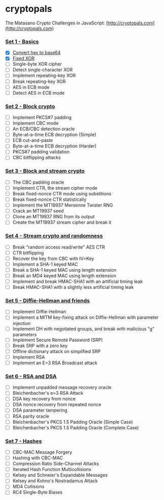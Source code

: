 # cryptopals
The Matasano Crypto Challenges in JavaScript: [http://cryptopals.com](http://cryptopals.com)

### [Set 1 - Basics](http://cryptopals.com/sets/1/)
- [x] [Convert hex to base64](https://github.com/sunny-g/cryptopals/blob/master/set1/01.hexToBase64.js)
- [x] [Fixed XOR](https://github.com/sunny-g/cryptopals/blob/master/set1/02.fixedXOR.js)
- [ ] Single-byte XOR cipher
- [ ] Detect single-character XOR
- [ ] Implement repeating-key XOR
- [ ] Break repeating-key XOR
- [ ] AES in ECB mode
- [ ] Detect AES in ECB mode

### [Set 2 - Block crypto](http://cryptopals.com/sets/2/)
- [ ] Implement PKCS#7 padding
- [ ] Implement CBC mode
- [ ] An ECB/CBC detection oracle
- [ ] Byte-at-a-time ECB decryption (Simple)
- [ ] ECB cut-and-paste
- [ ] Byte-at-a-time ECB decryption (Harder)
- [ ] PKCS#7 padding validation
- [ ] CBC bitflipping attacks

### [Set 3 - Block and stream crypto](http://cryptopals.com/sets/3/)
- [ ] The CBC padding oracle
- [ ] Implement CTR, the stream cipher mode
- [ ] Break fixed-nonce CTR mode using substitions
- [ ] Break fixed-nonce CTR statistically
- [ ] Implement the MT19937 Mersenne Twister RNG
- [ ] Crack an MT19937 seed
- [ ] Clone an MT19937 RNG from its output
- [ ] Create the MT19937 stream cipher and break it

### [Set 4 - Stream crypto and randomness](http://cryptopals.com/sets/4/)
- [ ] Break "random access read/write" AES CTR
- [ ] CTR bitflipping
- [ ] Recover the key from CBC with IV=Key
- [ ] Implement a SHA-1 keyed MAC
- [ ] Break a SHA-1 keyed MAC using length extension
- [ ] Break an MD4 keyed MAC using length extension
- [ ] Implement and break HMAC-SHA1 with an artificial timing leak
- [ ] Break HMAC-SHA1 with a slightly less artificial timing leak

### [Set 5 - Diffie-Hellman and friends](http://cryptopals.com/sets/5/)
- [ ] Implement Diffie-Hellman
- [ ] Implement a MITM key-fixing attack on Diffie-Hellman with parameter injection
- [ ] Implement DH with negotiated groups, and break with malicious "g" parameters
- [ ] Implement Secure Remote Password (SRP)
- [ ] Break SRP with a zero key
- [ ] Offline dictionary attack on simplified SRP
- [ ] Implement RSA
- [ ] Implement an E=3 RSA Broadcast attack

### [Set 6 - RSA and DSA](http://cryptopals.com/sets/6/)
- [ ] Implement unpadded message recovery oracle
- [ ] Bleichenbacher's e=3 RSA Attack
- [ ] DSA key recovery from nonce
- [ ] DSA nonce recovery from repeated nonce
- [ ] DSA parameter tampering
- [ ] RSA parity oracle
- [ ] Bleichenbacher's PKCS 1.5 Padding Oracle (Simple Case)
- [ ] Bleichenbacher's PKCS 1.5 Padding Oracle (Complete Case)

### [Set 7 - Hashes](http://cryptopals.com/sets/7/)
- [ ] CBC-MAC Message Forgery
- [ ] Hashing with CBC-MAC
- [ ] Compression Ratio Side-Channel Attacks
- [ ] Iterated Hash Function Multicollisions
- [ ] Kelsey and Schneier's Expandable Messages
- [ ] Kelsey and Kohno's Nostradamus Attack
- [ ] MD4 Collisions
- [ ] RC4 Single-Byte Biases
